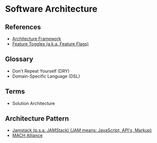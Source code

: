 # Software Architecture

<!--
https://github.com/thangchung/go-coffeeshop
https://github.com/mehdihadeli/awesome-software-architecture

https://linkedin.com/learning/paths/become-a-software-developer
https://linkedin.com/learning/software-architecture-from-developer-to-architect/wisdom-in-software-engineering
https://linkedin.com/learning/software-architecture-patterns-for-developers/best-practices-and-blueprints

https://c4model.com
-->

## References

- [Architecture Framework](./framework.md)
- [Feature Toggles (a.k.a. Feature Flags)](/feature-toggles.md)

## Glossary

- Don't Repeat Yourself (DRY)
- Domain-Specific Language (DSL)

## Terms

- Solution Architecture

## Architecture Pattern

- [Jamstack (p.s.a. JAMStack) (JAM means: JavaScript, API's, Markup)](/jamstack/README.md)
- [MACH Alliance](/machalliance.md)

<!--
## Bootstrap

### Node.js

- README
- EditorConfig
- Security Policy
- Yarn (>= 2) Init
- Prettier
- Linters (yamllint, ESLint, shellcheck)
- Husky (commitlint, lint-staged)
- TurboRepo
- Next.js
- Vercel
- GitHub
  - Workflows (codeql-analysis, notfoundbot)
-->

<!--
changeset
-->

<!--
- DeepSource
- dependabot
-->

<!--
opencollective
cofundable

---
Architecture Decision Records (ADRs)
-->
